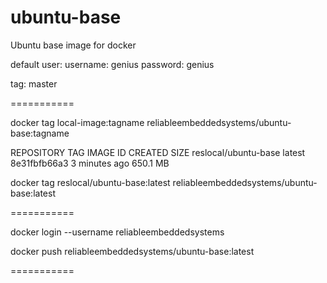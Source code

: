 ubuntu-base
===========

Ubuntu base image for docker

default user:
username: genius
password: genius

tag: master

===========

docker tag local-image:tagname reliableembeddedsystems/ubuntu-base:tagname

REPOSITORY             TAG                 IMAGE ID            CREATED             SIZE
reslocal/ubuntu-base   latest              8e31fbfb66a3        3 minutes ago       650.1 MB

docker tag reslocal/ubuntu-base:latest reliableembeddedsystems/ubuntu-base:latest

===========

docker login --username reliableembeddedsystems

docker push reliableembeddedsystems/ubuntu-base:latest

===========
